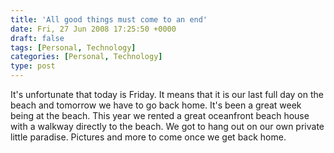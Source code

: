 ```yaml
---
title: 'All good things must come to an end'
date: Fri, 27 Jun 2008 17:25:50 +0000
draft: false
tags: [Personal, Technology]
categories: [Personal, Technology]
type: post
---
```


It's unfortunate that today is Friday. It means that it is our last full day on the beach and tomorrow we have to go back home. It's been a great week being at the beach. This year we rented a great oceanfront beach house with a walkway directly to the beach. We got to hang out on our own private little paradise. Pictures and more to come once we get back home.